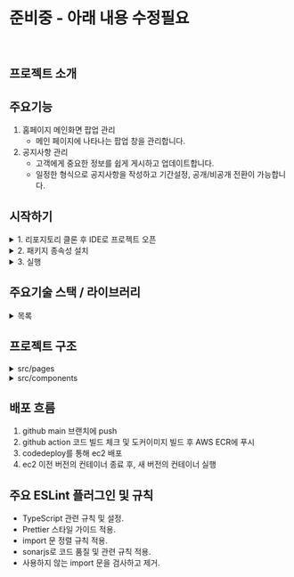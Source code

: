 # 준비중 - 아래 내용 수정필요

<br/>

## 프로젝트 소개

## 주요기능

1. 홈페이지 메인화면 팝업 관리
   - 메인 페이지에 나타나는 팝업 창을 관리합니다.
2. 공지사항 관리
   - 고객에게 중요한 정보를 쉽게 게시하고 업데이트합니다.
   - 일정한 형식으로 공지사항을 작성하고 기간설정, 공개/비공개 전환이 가능합니다.

## 시작하기

<details>
   <summary>1. 리포지토리 클론 후 IDE로 프로젝트 오픈</summary>

```
   git@github.com:medibuilder/cms-v2.git
```

</details>
<details>
   <summary>2. 패키지 종속성 설치</summary>

```
   yarn
   # or
   yarn install
```

</details>
<details>
   <summary>3. 실행</summary>

```
   npm start
   # or
   yarn start
   // package.json 에 'start' 스크립트에 'next dev --port 3000' 설정
```

</details>

## 주요기술 스택 / 라이브러리

<details>
   <summary>목록</summary>

- Next.js
  - version 12
- React
  - version 17
- Typescript
  - version 5
- redux
  - version 4.2.1
- react-query
- ant-design
  - version 5
- emotion css
- Docker
  - node
- AWS
  - EC2
  - S3
  - CloudFront
  - ECR
  - Codedeploy
- react-page/editor
- tinymce/tinymce-react
- axios
</details>

## 프로젝트 구조

<details>
   <summary>src/pages</summary>

```
├── api
├── before-after
│   ├── category.tsx
│   └── context.tsx
├── _app.tsx
├── _document.tsx
├── 404.tsx
├── event-period.tsx
├── event.tsx
├── home.tsx
├── index.tsx
├── login.tsx
├── notice.tsx
└── popup.tsx
```

</details>

<details>
   <summary>src/components</summary>

```
├── before-after-category
│    ├── BeforeAfterCategoryCard.tsx
│    ├── BeforeAfterSurgeryCard.tsx
│    ├── SubmitBeforeAfterCategoryDrawer.tsx
│    └── SubmitBeforeAfterSurgeryDrawer.tsx
├── before-after-content
│   ├── AfterPeriodInput.tsx
│   ├── BeforeAfterCard.tsx
│   ├── EditBeforeAfterDrawer.tsx
│   ├── HashTagRender.tsx
│   ├── SubmitBeforeAfterDrawer.tsx
│   └──  UploadBeforeAfterImage.tsx
├── common
│   ├── FooterComponent.tsx
│   ├── Head.tsx
│   ├── Loading.tsx
│   ├── Navigation.tsx
│   └── UploadImage.tsx
├── event
│   ├── EditEventDrawer.tsx
│   ├── EventCard.tsx
│   └── SubmitEventDrawer.tsx
├── event-period
│   ├── EditEventPeriodDrawer.tsx
│   ├── EventPeriodCard.tsx
│   └── SubmitEventPeriodDrawer.tsx
├── notice
│   ├── EditNoticeDrawer.tsx
│   ├── NoticeCard.tsx
│   ├── SubmitNoticeDrawer.tsx
│   └── TextEditor.tsx
└── popup
    ├── EditPopUpDrawer.tsx
    ├── PopUpCard.tsx
    └── SubmitPopUpDrawer.tsx
```

</details>

## 배포 흐름

1. github main 브랜치에 push
2. github action 코드 빌드 체크 및 도커이미지 빌드 후 AWS ECR에 푸시
3. codedeploy를 통해 ec2 배포
4. ec2 이전 버전의 컨테이너 종료 후, 새 버전의 컨테이너 실행

## 주요 ESLint 플러그인 및 규칙

- TypeScript 관련 규칙 및 설정.
- Prettier 스타일 가이드 적용.
- import 문 정렬 규칙 적용.
- sonarjs로 코드 품질 및 관련 규칙 적용.
- 사용하지 않는 import 문을 검사하고 제거.
